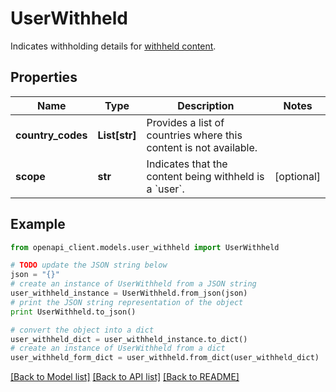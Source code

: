 # UserWithheld

Indicates withholding details for [withheld content](https://help.twitter.com/en/rules-and-policies/tweet-withheld-by-country).

## Properties
Name | Type | Description | Notes
------------ | ------------- | ------------- | -------------
**country_codes** | **List[str]** | Provides a list of countries where this content is not available. | 
**scope** | **str** | Indicates that the content being withheld is a &#x60;user&#x60;. | [optional] 

## Example

```python
from openapi_client.models.user_withheld import UserWithheld

# TODO update the JSON string below
json = "{}"
# create an instance of UserWithheld from a JSON string
user_withheld_instance = UserWithheld.from_json(json)
# print the JSON string representation of the object
print UserWithheld.to_json()

# convert the object into a dict
user_withheld_dict = user_withheld_instance.to_dict()
# create an instance of UserWithheld from a dict
user_withheld_form_dict = user_withheld.from_dict(user_withheld_dict)
```
[[Back to Model list]](../README.md#documentation-for-models) [[Back to API list]](../README.md#documentation-for-api-endpoints) [[Back to README]](../README.md)


